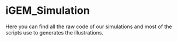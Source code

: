 # iGEM_Simulation

Here you can find all the raw code of our simulations and most of the scripts use to generates the illustrations.
